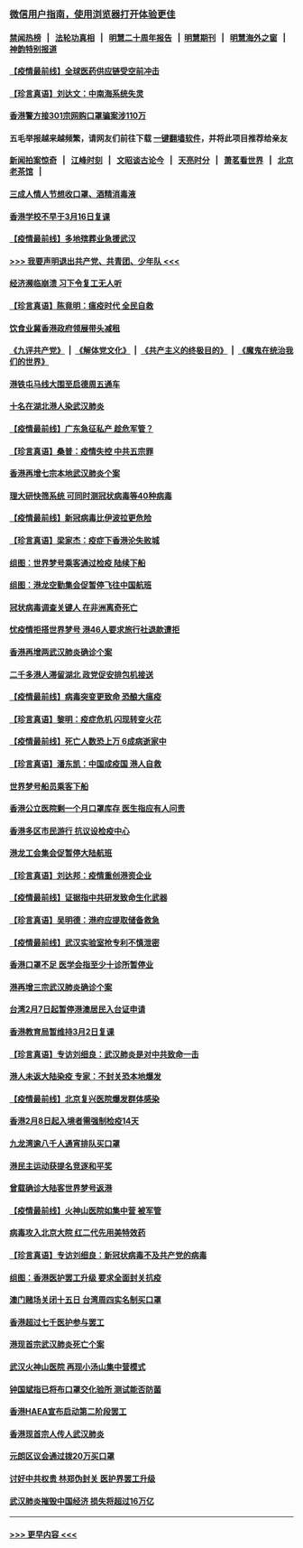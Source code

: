 ### [微信用户指南，使用浏览器打开体验更佳](https://github.com/gfw-breaker/banned-news1/blob/master/indexes/wechat-guide.md?t=0)
#### [禁闻热榜](热点新闻.md?t=0)  &nbsp;&nbsp;|&nbsp;&nbsp; [法轮功真相](https://github.com/gfw-breaker/truth/blob/master/README.md?t=0) &nbsp;&nbsp;|&nbsp;&nbsp; [明慧二十周年报告](https://github.com/gfw-breaker/mh-reports/blob/master/README.md?t=0) &nbsp;&nbsp;|&nbsp;&nbsp;[明慧期刊](https://github.com/gfw-breaker/mh-qikan) &nbsp;&nbsp;|&nbsp;&nbsp; [明慧海外之窗](https://github.com/gfw-breaker/mh-news/blob/master/README.md?t=0) &nbsp;&nbsp;|&nbsp;&nbsp; [神韵特别报道](https://github.com/gfw-breaker/mh-news/blob/master/shenyun.md?t=0)
#### [【疫情最前线】全球医药供应链受空前冲击](../pages/nsc415/n11869614.md?t=02161722) 
#### [【珍言真语】刘达文：中南海系统失灵](../pages/nsc415/n11869465.md?t=02161722) 
#### [香港警方接301宗网购口罩骗案涉110万](../pages/nsc415/n11867572.md?t=02161722) 
#### 五毛举报越来越频繁，请网友们前往下载 [一键翻墙软件](https://github.com/gfw-breaker/ssr-accounts)，并将此项目推荐给亲友
#### [新闻拍案惊奇](https://github.com/gfw-breaker/banned-news1/blob/master/pages/link4.md) &nbsp;&nbsp;|&nbsp;&nbsp; [江峰时刻](https://github.com/gfw-breaker/banned-news1/blob/master/pages/link4.md) &nbsp;&nbsp;|&nbsp;&nbsp; [文昭谈古论今](https://github.com/gfw-breaker/banned-news1/blob/master/pages/link4.md) &nbsp;&nbsp;|&nbsp;&nbsp; [天亮时分](https://github.com/gfw-breaker/banned-news1/blob/master/pages/link4.md) &nbsp;&nbsp;|&nbsp;&nbsp; [萧茗看世界](https://github.com/gfw-breaker/banned-news1/blob/master/pages/link4.md) &nbsp;&nbsp;|&nbsp;&nbsp; [北京老茶馆](https://github.com/gfw-breaker/banned-news1/blob/master/pages/link4.md) &nbsp;&nbsp;|&nbsp;&nbsp; 
#### [三成人情人节想收口罩、酒精消毒液](../pages/nsc415/n11867523.md?t=02161722) 
#### [香港学校不早于3月16日复课](../pages/nsc415/n11867498.md?t=02161722) 
#### [【疫情最前线】多地殡葬业急援武汉](../pages/nsc415/n11866914.md?t=02161722) 
#### [>>> 我要声明退出共产党、共青团、少年队 <<<](https://github.com/begood0513/goodnews/blob/master/quit/letter.md) 
#### [经济濒临崩溃 习下令复工无人听](../pages/nsc415/n11867269.md?t=02161722) 
#### [【珍言真语】陈竟明：瘟疫时代 全民自救](../pages/nsc415/n11866765.md?t=02161722) 
#### [饮食业冀香港政府领展带头减租](../pages/nsc415/n11864876.md?t=02161722) 
#### [《九评共产党》](https://github.com/begood0513/9ping.md/blob/master/README.md) &nbsp;|&nbsp; [《解体党文化》](../../../../jtdwh.md/blob/master/README.md)  &nbsp;|&nbsp; [《共产主义的终极目的》](../../../../gczydzjmd.md/blob/master/README.md) &nbsp;|&nbsp; [《魔鬼在统治我们的世界》](../../../../mgztzwmdsj.md/blob/master/README.md) 
#### [港铁屯马线大围至启德周五通车](../pages/nsc415/n11864842.md?t=02161722) 
#### [十名在湖北港人染武汉肺炎](../pages/nsc415/n11864807.md?t=02161722) 
#### [【疫情最前线】广东急征私产 趁危军管？](../pages/nsc415/n11864205.md?t=02161722) 
#### [【珍言真语】桑普：疫情失控 中共五宗罪](../pages/nsc415/n11864157.md?t=02161722) 
#### [香港再增七宗本地武汉肺炎个案](../pages/nsc415/n11862405.md?t=02161722) 
#### [理大研快筛系统 可同时测冠状病毒等40种病毒](../pages/nsc415/n11862376.md?t=02161722) 
#### [【疫情最前线】新冠病毒比伊波拉更危险](../pages/nsc415/n11862199.md?t=02161722) 
#### [【珍言真语】梁家杰：疫症下香港沦失败城](../pages/nsc415/n11861588.md?t=02161722) 
#### [组图：世界梦号乘客通过检疫 陆续下船](../pages/nsc415/n11858302.md?t=02161722) 
#### [组图：港龙空勤集会促暂停飞往中国航班](../pages/nsc415/n11858190.md?t=02161722) 
#### [冠状病毒调查关键人 在非洲离奇死亡](../pages/nsc415/n11859798.md?t=02161722) 
#### [忧疫情拒搭世界梦号 港46人要求旅行社退款遭拒](../pages/nsc415/n11859849.md?t=02161722) 
#### [香港再增两武汉肺炎确诊个案](../pages/nsc415/n11859833.md?t=02161722) 
#### [二千多港人滞留湖北 政党促安排包机接送](../pages/nsc415/n11859831.md?t=02161722) 
#### [【疫情最前线】病毒突变更致命 恐酿大瘟疫](../pages/nsc415/n11859604.md?t=02161722) 
#### [【珍言真语】黎明：疫症危机 闪现转变火花](../pages/nsc415/n11859199.md?t=02161722) 
#### [【疫情最前线】死亡人数恐上万 6成病逝家中](../pages/nsc415/n11856687.md?t=02161722) 
#### [【珍言真语】潘东凯：中国成疫国 港人自救](../pages/nsc415/n11856962.md?t=02161722) 
#### [世界梦号船员乘客下船](../pages/nsc415/n11856883.md?t=02161722) 
#### [香港公立医院剩一个月口罩库存 医生指应有人问责](../pages/nsc415/n11856875.md?t=02161722) 
#### [香港多区市民游行 抗议设检疫中心](../pages/nsc415/n11856866.md?t=02161722) 
#### [港龙工会集会促暂停大陆航班](../pages/nsc415/n11856840.md?t=02161722) 
#### [【珍言真语】刘达邦：疫情重创港资企业](../pages/nsc415/n11854274.md?t=02161722) 
#### [【疫情最前线】证据指中共研发致命生化武器](../pages/nsc415/n11853087.md?t=02161722) 
#### [【珍言真语】吴明德：港府应提取储备救急](../pages/nsc415/n11852734.md?t=02161722) 
#### [【疫情最前线】武汉实验室抢专利不慎泄密](../pages/nsc415/n11850310.md?t=02161722) 
#### [香港口罩不足 医学会指至少十诊所暂停业](../pages/nsc415/n11850301.md?t=02161722) 
#### [港再增三宗武汉肺炎确诊个案](../pages/nsc415/n11850328.md?t=02161722) 
#### [台湾2月7日起暂停港澳居民入台证申请](../pages/nsc415/n11850304.md?t=02161722) 
#### [香港教育局暂维持3月2日复课](../pages/nsc415/n11850260.md?t=02161722) 
#### [【珍言真语】专访刘细良：武汉肺炎是对中共致命一击](../pages/nsc415/n11849934.md?t=02161722) 
#### [港人未返大陆染疫 专家：不封关恐本地爆发](../pages/nsc415/n11848021.md?t=02161722) 
#### [【疫情最前线】北京复兴医院爆发群体感染](../pages/nsc415/n11847626.md?t=02161722) 
#### [香港2月8日起入境者需强制检疫14天](../pages/nsc415/n11847658.md?t=02161722) 
#### [九龙湾逾八千人通宵排队买口罩](../pages/nsc415/n11847647.md?t=02161722) 
#### [港民主运动获提名竞逐和平奖](../pages/nsc415/n11847633.md?t=02161722) 
#### [曾载确诊大陆客世界梦号返港](../pages/nsc415/n11847608.md?t=02161722) 
#### [【疫情最前线】火神山医院如集中营 被军管](../pages/nsc415/n11847524.md?t=02161722) 
#### [病毒攻入北京大院 红二代先用美特效药](../pages/nsc415/n11847427.md?t=02161722) 
#### [【珍言真语】专访刘细良：新冠状病毒不及共产党的病毒](../pages/nsc415/n11847164.md?t=02161722) 
#### [组图：香港医护罢工升级 要求全面封关抗疫](../pages/nsc415/n11844107.md?t=02161722) 
#### [澳门赌场关闭十五日 台湾周四实名制买口罩](../pages/nsc415/n11845083.md?t=02161722) 
#### [香港超过七千医护参与罢工](../pages/nsc415/n11845051.md?t=02161722) 
#### [港现首宗武汉肺炎死亡个案](../pages/nsc415/n11844998.md?t=02161722) 
#### [武汉火神山医院 再现小汤山集中营模式](../pages/nsc415/n11844763.md?t=02161722) 
#### [钟国斌指已将布口罩交化验所 测试能否防菌](../pages/nsc415/n11842783.md?t=02161722) 
#### [香港HAEA宣布启动第二阶段罢工](../pages/nsc415/n11842723.md?t=02161722) 
#### [香港现首宗人传人武汉肺炎](../pages/nsc415/n11842766.md?t=02161722) 
#### [元朗区议会通过拨20万买口罩](../pages/nsc415/n11842754.md?t=02161722) 
#### [讨好中共权贵 林郑伪封关 医护界罢工升级](../pages/nsc415/n11842359.md?t=02161722) 
#### [武汉肺炎摧毁中国经济 损失将超过16万亿](../pages/nsc415/n11839723.md?t=02161722) 

----
#### [ >>> 更早内容 <<< ](../indexes/nsc415-earlier.md)
